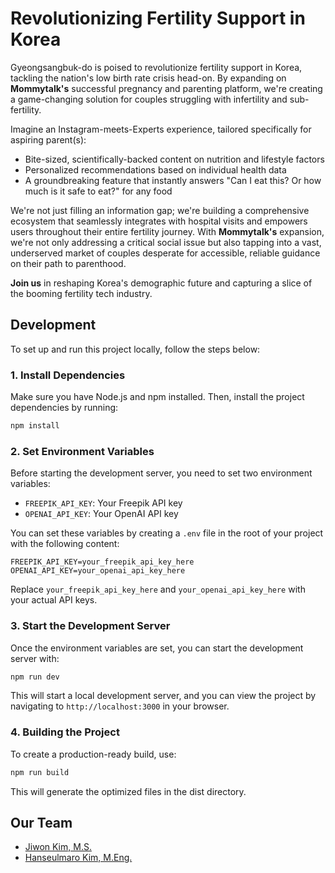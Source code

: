 # Revolutionizing Fertility Support in Korea

Gyeongsangbuk-do is poised to revolutionize fertility support in Korea, tackling the nation's low birth rate crisis head-on. By expanding on **Mommytalk's** successful pregnancy and parenting platform, we're creating a game-changing solution for couples struggling with infertility and sub-fertility.

Imagine an Instagram-meets-Experts experience, tailored specifically for aspiring parent(s):

- Bite-sized, scientifically-backed content on nutrition and lifestyle factors
- Personalized recommendations based on individual health data
- A groundbreaking feature that instantly answers "Can I eat this? Or how much is it safe to eat?" for any food

We're not just filling an information gap; we're building a comprehensive ecosystem that seamlessly integrates with hospital visits and empowers users throughout their entire fertility journey. With **Mommytalk's** expansion, we're not only addressing a critical social issue but also tapping into a vast, underserved market of couples desperate for accessible, reliable guidance on their path to parenthood.

**Join us** in reshaping Korea's demographic future and capturing a slice of the booming fertility tech industry.

## Development

To set up and run this project locally, follow the steps below:

### 1. Install Dependencies

Make sure you have Node.js and npm installed. Then, install the project dependencies by running:

```bash
npm install
```

### 2. Set Environment Variables

Before starting the development server, you need to set two environment variables:

- `FREEPIK_API_KEY`: Your Freepik API key
- `OPENAI_API_KEY`: Your OpenAI API key

You can set these variables by creating a `.env` file in the root of your project with the following content:

```
FREEPIK_API_KEY=your_freepik_api_key_here
OPENAI_API_KEY=your_openai_api_key_here
```

Replace `your_freepik_api_key_here` and `your_openai_api_key_here` with your actual API keys.

### 3. Start the Development Server

Once the environment variables are set, you can start the development server with:

```bash
npm run dev
```

This will start a local development server, and you can view the project by navigating to `http://localhost:3000` in your browser.

### 4. Building the Project

To create a production-ready build, use:

```bash
npm run build
```

This will generate the optimized files in the dist directory.

## Our Team

- [Jiwon Kim, M.S.](https://github.com/besaxena)
- [Hanseulmaro Kim, M.Eng.](https://githob.com/honeymaro)
